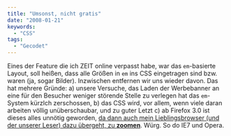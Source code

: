 ```yaml
---
title: "Umsonst, nicht gratis"
date: "2008-01-21"
keywords:
  - "CSS"
tags:
  - "Gecodet"
---
```


Eines der Feature die ich ZEIT online verpasst habe, war das `em`\-basierte Layout, soll heißen, dass alle Größen in `em` ins CSS eingetragen sind bzw. waren (ja, sogar Bilder). Inzwischen entfernen wir uns wieder davon. Das hat mehrere Gründe: a) unsere Versuche, das Laden der Werbebanner an eine für den Besucher weniger störende Stelle zu verlegen hat das `em`\-System kürzlch zerschossen, b) das CSS wird, vor allem, wenn viele daran arbeiten völlig unüberschaubar, und zu guter Letzt c) ab Firefox 3.0 ist dieses alles unnötig geworden, [da dann auch mein Lieblingsbrowser (und der unserer Leser) dazu übergeht, zu **zoomen**](http://arstechnica.com/journals/linux.ars/2007/07/27/firefox-3-gets-full-page-zoom). Würg. So do IE7 und Opera.
